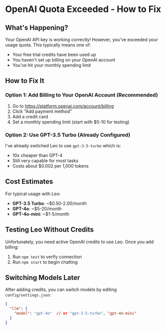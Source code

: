 # OpenAI Quota Exceeded - How to Fix

## What's Happening?
Your OpenAI API key is working correctly! However, you've exceeded your usage quota. This typically means one of:
- Your free trial credits have been used up
- You haven't set up billing on your OpenAI account
- You've hit your monthly spending limit

## How to Fix It

### Option 1: Add Billing to Your OpenAI Account (Recommended)
1. Go to https://platform.openai.com/account/billing
2. Click "Add payment method"
3. Add a credit card
4. Set a monthly spending limit (start with $5-10 for testing)

### Option 2: Use GPT-3.5 Turbo (Already Configured)
I've already switched Leo to use `gpt-3.5-turbo` which is:
- 10x cheaper than GPT-4
- Still very capable for most tasks
- Costs about $0.002 per 1,000 tokens

## Cost Estimates
For typical usage with Leo:
- **GPT-3.5 Turbo**: ~$0.50-2.00/month
- **GPT-4o**: ~$5-20/month
- **GPT-4o-mini**: ~$1-5/month

## Testing Leo Without Credits
Unfortunately, you need active OpenAI credits to use Leo. Once you add billing:
1. Run `npm test` to verify connection
2. Run `npm start` to begin chatting

## Switching Models Later
After adding credits, you can switch models by editing `config/settings.json`:
```json
{
  "llm": {
    "model": "gpt-4o"  // or "gpt-3.5-turbo", "gpt-4o-mini"
  }
}
